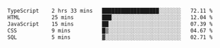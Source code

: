 <!--START_SECTION:waka-->

```txt
TypeScript    2 hrs 33 mins   ██████████████████░░░░░░░   72.11 %
HTML          25 mins         ███░░░░░░░░░░░░░░░░░░░░░░   12.04 %
JavaScript    15 mins         ██░░░░░░░░░░░░░░░░░░░░░░░   07.39 %
CSS           9 mins          █▒░░░░░░░░░░░░░░░░░░░░░░░   04.67 %
SQL           5 mins          ▓░░░░░░░░░░░░░░░░░░░░░░░░   02.71 %
```

<!--END_SECTION:waka-->
